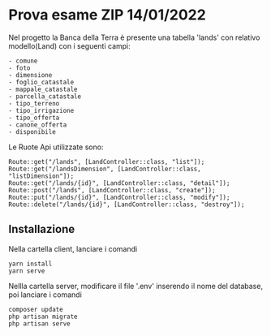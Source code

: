 # Prova esame ZIP 14/01/2022

Nel progetto la Banca della Terra è presente una tabella 'lands' con relativo modello(Land) con i seguenti campi:

    - comune
    - foto
    - dimensione
    - foglio_catastale
    - mappale_catastale
    - parcella_catastale
    - tipo_terreno
    - tipo_irrigazione
    - tipo_offerta
    - canone_offerta
    - disponibile  

Le Ruote Api utilizzate sono:
```
Route::get("/lands", [LandController::class, "list"]);
Route::get("/landsDimension", [LandController::class, "listDimension"]);
Route::get("/lands/{id}", [LandController::class, "detail"]);
Route::post("/lands", [LandController::class, "create"]);
Route::put("/lands/{id}", [LandController::class, "modify"]);
Route::delete("/lands/{id}", [LandController::class, "destroy"]);
```

## Installazione

Nella cartella client, lanciare i comandi
```
yarn install
yarn serve
```

Nellla cartella server, modificare il file '.env' inserendo il nome del database, poi lanciare i comandi
```
composer update
php artisan migrate
php artisan serve
```


